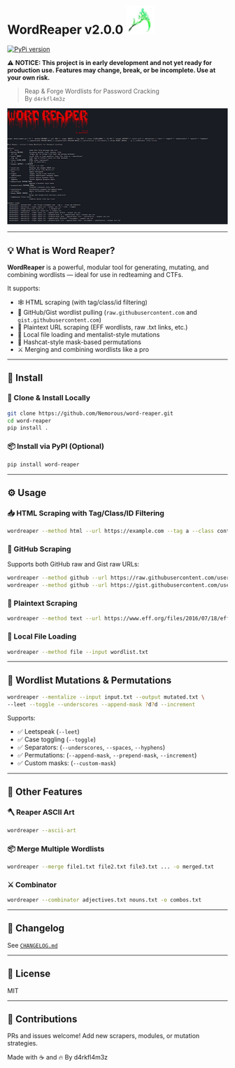 

<h1 align="left">WordReaper v2.0.0 <img src="assets/scythe.png" width="64"/></h1>

[![PyPi version](https://img.shields.io/pypi/v/word-reaper?label=PyPi&color=007acc&style=for-the-badge&logo=false)](https://pypi.org/project/word-reaper/)


⚠️ **NOTICE: This project is in early development and not yet ready for production use. Features may change, break, or be incomplete. Use at your own risk.**


> Reap & Forge Wordlists for Password Cracking  
> By `d4rkfl4m3z`

![wordreaper help menu](https://raw.githubusercontent.com/Nemorous/word-reaper/main/screenshots/banner.jpg)

---

## 💡 What is Word Reaper?

**WordReaper** is a powerful, modular tool for generating, mutating, and combining wordlists — ideal for use in redteaming and CTFs.

It supports:

- 🕸️ HTML scraping (with tag/class/id filtering)
- 🐙 GitHub/Gist wordlist pulling (`raw.githubusercontent.com` and `gist.githubusercontent.com`)
- 📜 Plaintext URL scraping (EFF wordlists, raw .txt links, etc.)
- 📁 Local file loading and mentalist-style mutations
- 🔄 Hashcat-style mask-based permutations
- ⚔️ Merging and combining wordlists like a pro

---

## 🚀 Install

### 🔧 Clone & Install Locally

```bash
git clone https://github.com/Nemorous/word-reaper.git
cd word-reaper
pip install .
```

### 📦 Install via PyPI (Optional)
```bash
pip install word-reaper
```

---

## ⚙️ Usage

### 📥 HTML Scraping with Tag/Class/ID Filtering
```bash
wordreaper --method html --url https://example.com --tag a --class content
```

### 🐙 GitHub Scraping
Supports both GitHub raw and Gist raw URLs:
```bash
wordreaper --method github --url https://raw.githubusercontent.com/username/repo/main/file.txt
wordreaper --method github --url https://gist.githubusercontent.com/username/gistid/raw/commitid/file.txt
```

### 📜 Plaintext Scraping

```bash
wordreaper --method text --url https://www.eff.org/files/2016/07/18/eff_large_wordlist.txt -o eff_words.txt
```

### 📁 Local File Loading
```bash
wordreaper --method file --input wordlist.txt
```

---

## 🧠 Wordlist Mutations & Permutations

```bash
wordreaper --mentalize --input input.txt --output mutated.txt \
--leet --toggle --underscores --append-mask ?d?d --increment
```

Supports:
- ✅ Leetspeak (`--leet`)
- ✅ Case toggling (`--toggle`)
- ✅ Separators: (`--underscores`, `--spaces`, `--hyphens`)
- ✅ Permutations: (`--append-mask`, `--prepend-mask`, `--increment`)
- ✅ Custom masks: (`--custom-mask`)

---

## 🧰 Other Features

### 🪓 Reaper ASCII Art
```bash
wordreaper --ascii-art
```

### 📦 Merge Multiple Wordlists
```bash
wordreaper --merge file1.txt file2.txt file3.txt ... -o merged.txt
```

### ⚔️ Combinator
```bash
wordreaper --combinator adjectives.txt nouns.txt -o combos.txt
```

---

## 📝 Changelog

See [`CHANGELOG.md`](CHANGELOG.md)

---

## 📁 License

MIT

---

## 🤝 Contributions

PRs and issues welcome! Add new scrapers, modules, or mutation strategies.

Made with ☕ and 🔥 By d4rkfl4m3z

